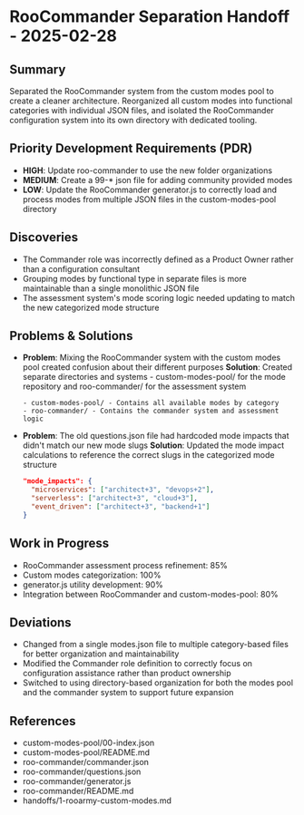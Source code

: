 # RooCommander Separation Handoff - 2025-02-28

## Summary
Separated the RooCommander system from the custom modes pool to create a cleaner architecture. Reorganized all custom modes into functional categories with individual JSON files, and isolated the RooCommander configuration system into its own directory with dedicated tooling.

## Priority Development Requirements (PDR)
- **HIGH**: Update roo-commander to use the new folder organizations
- **MEDIUM**: Create a 99-* json file for adding community provided modes
- **LOW**: Update the RooCommander generator.js to correctly load and process modes from multiple JSON files in the custom-modes-pool directory

## Discoveries
- The Commander role was incorrectly defined as a Product Owner rather than a configuration consultant
- Grouping modes by functional type in separate files is more maintainable than a single monolithic JSON file
- The assessment system's mode scoring logic needed updating to match the new categorized mode structure

## Problems & Solutions
- **Problem**: Mixing the RooCommander system with the custom modes pool created confusion about their different purposes
  **Solution**: Created separate directories and systems - custom-modes-pool/ for the mode repository and roo-commander/ for the assessment system
  ```
  - custom-modes-pool/ - Contains all available modes by category
  - roo-commander/ - Contains the commander system and assessment logic
  ```

- **Problem**: The old questions.json file had hardcoded mode impacts that didn't match our new mode slugs
  **Solution**: Updated the mode impact calculations to reference the correct slugs in the categorized mode structure
  ```json
  "mode_impacts": {
    "microservices": ["architect+3", "devops+2"],
    "serverless": ["architect+3", "cloud+3"],
    "event_driven": ["architect+3", "backend+1"]
  }
  ```

## Work in Progress
- RooCommander assessment process refinement: 85%
- Custom modes categorization: 100%
- generator.js utility development: 90%
- Integration between RooCommander and custom-modes-pool: 80%

## Deviations
- Changed from a single modes.json file to multiple category-based files for better organization and maintainability
- Modified the Commander role definition to correctly focus on configuration assistance rather than product ownership
- Switched to using directory-based organization for both the modes pool and the commander system to support future expansion

## References
- custom-modes-pool/00-index.json
- custom-modes-pool/README.md
- roo-commander/commander.json
- roo-commander/questions.json
- roo-commander/generator.js
- roo-commander/README.md
- handoffs/1-rooarmy-custom-modes.md